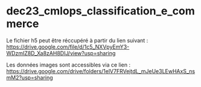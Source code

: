 # dec23_cmlops_classification_e_commerce
Le fichier h5 peut être réccupéré à partir du lien suivant : https://drive.google.com/file/d/1c5_NXVpyEmY3-WDzmIZ8D_Xa8zAH8DIJ/view?usp=sharing

Les données images sont accessibles via ce lien : https://drive.google.com/drive/folders/1elV7FRVejtdL_mJeUe3LEwHAxS_nsmM2?usp=sharing
